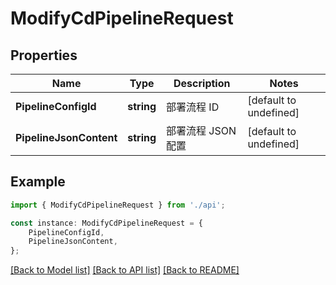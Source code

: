 # ModifyCdPipelineRequest


## Properties

Name | Type | Description | Notes
------------ | ------------- | ------------- | -------------
**PipelineConfigId** | **string** | 部署流程 ID | [default to undefined]
**PipelineJsonContent** | **string** | 部署流程 JSON 配置 | [default to undefined]

## Example

```typescript
import { ModifyCdPipelineRequest } from './api';

const instance: ModifyCdPipelineRequest = {
    PipelineConfigId,
    PipelineJsonContent,
};
```

[[Back to Model list]](../README.md#documentation-for-models) [[Back to API list]](../README.md#documentation-for-api-endpoints) [[Back to README]](../README.md)
